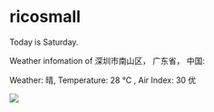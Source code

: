 # ricosmall

Today is Saturday.

Weather infomation of 深圳市南山区， 广东省， 中国: 

Weather: 晴, Temperature: 28 ℃ , Air Index: 30 优

<img src="https://github-readme-stats.vercel.app/api?username=ricosmall&show_icons=true" />

